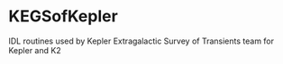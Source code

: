 # KEGSofKepler
IDL routines used by Kepler Extragalactic Survey of Transients team for Kepler and K2
